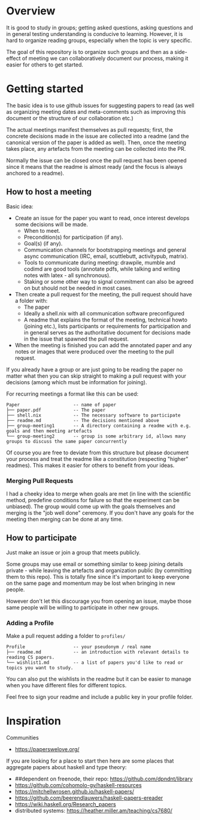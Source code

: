 # Overview

It is good to study in groups; getting asked questions, asking questions and in general testing understanding is conducive to learning. However, it is hard to organize reading groups, especially when the topic is very specific.

The goal of this repository is to organize such groups and then as a side-effect of meeting we can collaboratively document our process, making it easier for others to get started.


# Getting started

The basic idea is to use github issues for suggesting papers to read (as well as organizing meeting dates and meta-comments such as improving this document or the structure of our collaboration etc.) 

The actual meetings manifest themselves as pull requests; first, the concrete decisions made in the issue are collected into a readme (and the canonical version of the paper is added as well). Then, once the meeting takes place, any artefacts from the meeting can be collected into the PR.

Normally the issue can be closed once the pull request has been opened since it means that the readme is almost ready (and the focus is always anchored to a readme).



## How to host a meeting

Basic idea:

- Create an issue for the paper you want to read, once interest develops some decisions will be made.
  - When to meet.
  - Precondition(s) for participation (if any).
  - Goal(s) (if any).
  - Communication channels for bootstrapping meetings and general async communication (IRC, email, scuttlebutt, activitypub, matrix).
  - Tools to communicate during meeting:  drawpile, mumble and codimd are good tools (annotate pdfs, while talking and writing notes with latex - all synchronous).
  - Staking or some other way to signal commitment can also be agreed on but should not be needed in most cases.
- Then create a pull request for the meeting, the pull request should have a folder with:
  - The paper
  - Ideally a shell.nix with all communication software preconfigured
  - A readme that explains the format of the meeting, technical howto (joining etc.), lists participants or requirements for participation and in general serves as the authoritative document for decisions made in the issue that spawned the pull request.
- When the meeting is finished you can add the annotated paper and any notes or images that were produced over the meeting to the pull request.

If you already have a group or are just going to be reading the paper no matter what then you can skip straight to making a pull request with your decisions (among which must be information for joining).

For recurring meetings a format like this can be used:
```
Paper                    -- name of paper
├── paper.pdf            -- The paper
├── shell.nix            -- The necessary software to participate
├── readme.md            -- The decisions mentioned above
├── group-meeting1       -- A directory containing a readme with e.g. goals and then meeting artefacts
└── group-meeting2       -- group is some arbitrary id, allows many groups to discuss the same paper concurrently
```

Of course you are free to deviate from this structure but please document your process and treat the readme like a constitution (respecting "higher" readmes). This makes it easier for others to benefit from your ideas.

### Merging Pull Requests

I had a cheeky idea to merge when goals are met (in line with the scientific method, predefine conditions for failure so that the experiment can be unbiased). The group would come up with the goals themselves and merging is the "job well done" ceremony. If you don't have any goals for the meeting then merging can be done at any time.

## How to participate

Just make an issue or join a group that meets publicly.

Some groups may use email or something similar to keep joining details private - while leaving the artefacts and organization public (by committing them to this repo). This is totally fine since it's important to keep everyone on the same page and momentum may be lost when bringing in new people.

However don't let this discourage you from opening an issue, maybe those same people will be willing to participate in other new groups.

### Adding a Profile

Make a pull request adding a folder to `profiles/`
```
Profile                  -- your pseudonym / real name
├── readme.md            -- an introduction with relevant details to reading CS papers.
└── wishlist1.md         -- a list of papers you'd like to read or topics you want to study.
```
You can also put the wishlists in the readme but it can be easier to manage when you have different files for different topics.

Feel free to sign your readme and include a public key in your profile folder.


# Inspiration

Communities

- https://paperswelove.org/

If you are looking for a place to start then here are some places that aggregate papers about haskell and type theory:

- ##dependent on freenode, their repo: https://github.com/dpndnt/library
- https://github.com/cohomolo-gy/haskell-resources
- https://mitchellwrosen.github.io/haskell-papers/
- https://github.com/beerendlauwers/haskell-papers-ereader
- https://wiki.haskell.org/Research_papers
- distributed systems: https://heather.miller.am/teaching/cs7680/

